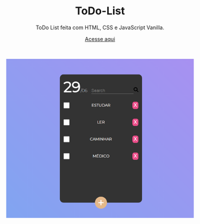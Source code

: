 
<h1 align="center">ToDo-List</h1>


 <p align="center">ToDo List feita com HTML, CSS e JavaScript Vanilla.</p>
 <p align="center"><a href="https://marlleyck.github.io/To-Do-List/" target="_blank">Acesse aqui</a></p>

<br>

<p align="center"><img src="screenshots/screenshot.png" alt="screenshot"/></p>
